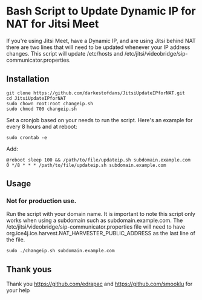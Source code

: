 # Bash Script to Update Dynamic IP for NAT for Jitsi Meet
If you're using Jitsi Meet, have a Dynamic IP, and are using Jitsi behind NAT there are two lines that will need to be updated whenever your IP address changes.  This script will update /etc/hosts and /etc/jitsi/videobridge/sip-communicator.properties.
## Installation
```
git clone https://github.com/darkestofdans/JitsiUpdateIPforNAT.git
cd JitsiUpdateIPforNAT
sudo chown root:root changeip.sh
sudo chmod 700 changeip.sh
```
Set a cronjob based on your needs to run the script.  Here's an example for every 8 hours and at reboot:
```
sudo crontab -e
```
Add:
```
@reboot sleep 100 && /path/to/file/updateip.sh subdomain.example.com
0 */8 * * * /path/to/file/updateip.sh subdomain.example.com
```
## Usage
### Not for production use.
Run the script with your domain name.  It is important to note this script only works when using a subdomain such as subdomain.example.com.  The /etc/jitsi/videobridge/sip-communicator.properties file will need to have org.ice4j.ice.harvest.NAT_HARVESTER_PUBLIC_ADDRESS as the last line of the file.
```
sudo ./changeip.sh subdomain.example.com
```
## Thank yous
Thank you https://github.com/edrapac and https://github.com/smooklu for your help
